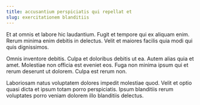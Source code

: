 ```yaml
---
title: accusantium perspiciatis qui repellat et
slug: exercitationem blanditiis
---
```


Et at omnis et labore hic laudantium. Fugit et tempore qui ex aliquam enim. Rerum minima enim debitis in delectus. Velit et maiores facilis quia modi qui quis dignissimos.

Omnis inventore debitis. Culpa et doloribus debitis ut ea. Autem alias quia et amet. Molestiae non officia est eveniet eos. Fuga non minima ipsum qui et rerum deserunt ut dolorem. Culpa est rerum non.

Laboriosam natus voluptatem dolores impedit molestiae quod. Velit et optio quasi dicta et ipsum totam porro perspiciatis. Ipsum blanditiis rerum voluptates porro veniam dolorem illo blanditiis delectus.
